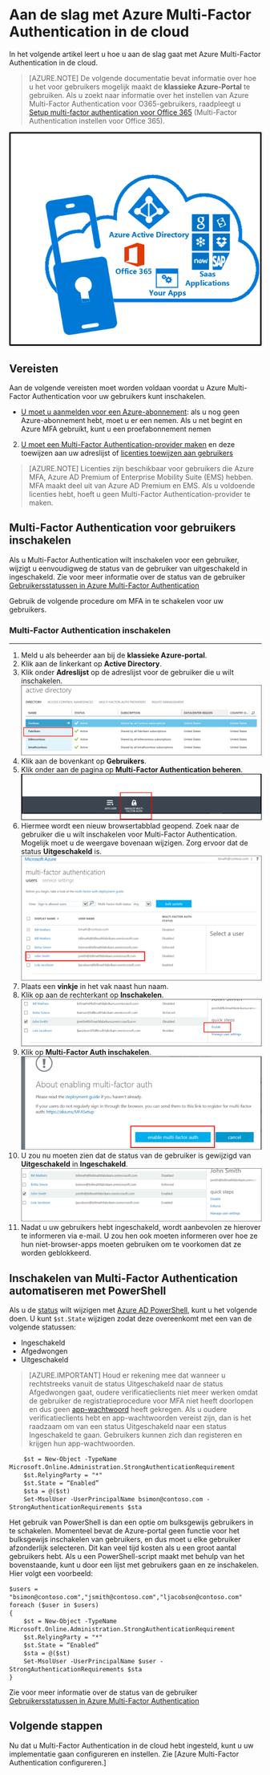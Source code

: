 <properties 
    pageTitle="Aan de slag met Microsoft Azure Multi-Factor Authentication in de cloud" 
    description="Dit is de pagina Azure Multi-Factor Authentication waarop wordt beschreven hoe u aan de slag kunt met Azure MFA in de cloud." 
    services="multi-factor-authentication" 
    documentationCenter="" 
    authors="billmath" 
    manager="stevenpo" 
    editor="curtand"/>

<tags 
    ms.service="multi-factor-authentication" 
    ms.workload="identity" 
    ms.tgt_pltfrm="na" 
    ms.devlang="na" 
    ms.topic="get-started-article" 
    ms.date="05/12/2016" 
    ms.author="billmath"/>

# Aan de slag met Azure Multi-Factor Authentication in de cloud
In het volgende artikel leert u hoe u aan de slag gaat met Azure Multi-Factor Authentication in de cloud.

> [AZURE.NOTE]  De volgende documentatie bevat informatie over hoe u het voor gebruikers mogelijk maakt de **klassieke Azure-Portal** te gebruiken. Als u zoekt naar informatie over het instellen van Azure Multi-Factor Authentication voor O365-gebruikers, raadpleegt u [Setup multi-factor authentication voor Office 365](https://support.office.com/article/Set-up-multi-factor-authentication-for-Office-365-users-8f0454b2-f51a-4d9c-bcde-2c48e41621c6?ui=en-US&rs=en-US&ad=US) (Multi-Factor Authentication instellen voor Office 365).

![MFA in de Cloud](./media/multi-factor-authentication-get-started-cloud/mfa_in_cloud.png)

## Vereisten
Aan de volgende vereisten moet worden voldaan voordat u Azure Multi-Factor Authentication voor uw gebruikers kunt inschakelen. 




- [U moet u aanmelden voor een Azure-abonnement](https://azure.microsoft.com/pricing/free-trial/): als u nog geen Azure-abonnement hebt, moet u er een nemen. Als u net begint en Azure MFA gebruikt, kunt u een proefabonnement nemen
2. [U moet een Multi-Factor Authentication-provider maken](multi-factor-authentication-get-started-auth-provider.md) en deze toewijzen aan uw adreslijst of [licenties toewijzen aan gebruikers](multi-factor-authentication-get-started-assign-licenses.md) 

> [AZURE.NOTE]  Licenties zijn beschikbaar voor gebruikers die Azure MFA, Azure AD Premium of Enterprise Mobility Suite (EMS) hebben.  MFA maakt deel uit van Azure AD Premium en EMS. Als u voldoende licenties hebt, hoeft u geen Multi-Factor Authentication-provider te maken. 
        

## Multi-Factor Authentication voor gebruikers inschakelen
Als u Multi-Factor Authentication wilt inschakelen voor een gebruiker, wijzigt u eenvoudigweg de status van de gebruiker van uitgeschakeld in ingeschakeld.  Zie voor meer informatie over de status van de gebruiker [Gebruikersstatussen in Azure Multi-Factor Authentication](multi-factor-authentication-get-started-user-states.md)

Gebruik de volgende procedure om MFA in te schakelen voor uw gebruikers.

### Multi-Factor Authentication inschakelen
--------------------------------------------------------------------------------
1.  Meld u als beheerder aan bij de **klassieke Azure-portal**.
2.  Klik aan de linkerkant op **Active Directory**.
3.  Klik onder **Adreslijst** op de adreslijst voor de gebruiker die u wilt inschakelen.
![Klik op Adreslijst](./media/multi-factor-authentication-get-started-cloud/directory1.png)
4.  Klik aan de bovenkant op **Gebruikers**.
5.  Klik onder aan de pagina op **Multi-Factor Authentication beheren**.
![Klik op Adreslijst](./media/multi-factor-authentication-get-started-cloud/manage1.png)
6.  Hiermee wordt een nieuw browsertabblad geopend.  Zoek naar de gebruiker die u wilt inschakelen voor Multi-Factor Authentication. Mogelijk moet u de weergave bovenaan wijzigen. Zorg ervoor dat de status **Uitgeschakeld** is.
![Gebruiker inschakelen](./media/multi-factor-authentication-get-started-cloud/enable1.png)
7.  Plaats een **vinkje** in het vak naast hun naam.
7.  Klik op aan de rechterkant op **Inschakelen**. 
![Gebruiker inschakelen](./media/multi-factor-authentication-get-started-cloud/user1.png)
8.  Klik op **Multi-Factor Auth inschakelen**.
![Gebruiker inschakelen](./media/multi-factor-authentication-get-started-cloud/enable2.png)
9.  U zou nu moeten zien dat de status van de gebruiker is gewijzigd van **Uitgeschakeld** in **Ingeschakeld**.
![Gebruikers inschakelen](./media/multi-factor-authentication-get-started-cloud/user.png)
10.  Nadat u uw gebruikers hebt ingeschakeld, wordt aanbevolen ze hierover te informeren via e-mail.  U zou hen ook moeten informeren over hoe ze hun niet-browser-apps moeten gebruiken om te voorkomen dat ze worden geblokkeerd.


## Inschakelen van Multi-Factor Authentication automatiseren met PowerShell 

Als u de [status](multi-factor-authentication-whats-next.md) wilt wijzigen met [Azure AD PowerShell](powershell-install-configuremd), kunt u het volgende doen.  U kunt `$st.State` wijzigen zodat deze overeenkomt met een van de volgende statussen:


- Ingeschakeld
- Afgedwongen
- Uitgeschakeld  

> [AZURE.IMPORTANT]  Houd er rekening mee dat wanneer u rechtstreeks vanuit de status Uitgeschakeld naar de status Afgedwongen gaat, oudere verificatieclients niet meer werken omdat de gebruiker de registratieprocedure voor MFA niet heeft doorlopen en dus geen [app-wachtwoord](multi-factor-authentication-whats-next.md#app-passwords) heeft gekregen.  Als u oudere verificatieclients hebt en app-wachtwoorden vereist zijn, dan is het raadzaam om van een status Uitgeschakeld naar een status Ingeschakeld te gaan.  Gebruikers kunnen zich dan registeren en krijgen hun app-wachtwoorden.   
        
        $st = New-Object -TypeName Microsoft.Online.Administration.StrongAuthenticationRequirement
        $st.RelyingParty = "*"
        $st.State = “Enabled”
        $sta = @($st)
        Set-MsolUser -UserPrincipalName bsimon@contoso.com -StrongAuthenticationRequirements $sta

Het gebruik van PowerShell is dan een optie om bulksgewijs gebruikers in te schakelen.  Momenteel bevat de Azure-portal geen functie voor het bulksgewijs inschakelen van gebruikers, en dus moet u elke gebruiker afzonderlijk selecteren.  Dit kan veel tijd kosten als u een groot aantal gebruikers hebt.  Als u een PowerShell-script maakt met behulp van het bovenstaande, kunt u door een lijst met gebruikers gaan en ze inschakelen.  Hier volgt een voorbeeld:
    
    $users = "bsimon@contoso.com","jsmith@contoso.com","ljacobson@contoso.com"
    foreach ($user in $users)
    {
        $st = New-Object -TypeName Microsoft.Online.Administration.StrongAuthenticationRequirement
        $st.RelyingParty = "*"
        $st.State = “Enabled”
        $sta = @($st)
        Set-MsolUser -UserPrincipalName $user -StrongAuthenticationRequirements $sta
    }


Zie voor meer informatie over de status van de gebruiker [Gebruikersstatussen in Azure Multi-Factor Authentication](multi-factor-authentication-get-started-user-states.md)

## Volgende stappen
Nu dat u Multi-Factor Authentication in de cloud hebt ingesteld, kunt u uw implementatie gaan configureren en instellen.  Zie [Azure Multi-Factor Authentication configureren.]



<!--HONumber=Jun16_HO2-->


